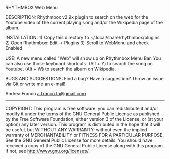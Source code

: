 RHYTHMBOX Web Menu

DESCRIPTION: Rhythmbox v2.9x plugin to search on the web for the Youtube video of the current playing song and/or the Wikipedia page of the album.

INSTALLATION: 1) Copy this directory to ~/.local/share/rhythmbox/plugins 
	     2) Open Rhythmbox: Edit -> Plugins
   	     3) Scroll to WebMenu and check Enabled

USE: A new menu called "Web" will show up on Rhythmbox Menu Bar. You can also use those keyboard shortcuts: (Alt + Y) to search the song on Youtube, (Alt + W) to search the album on Wikipedia.

BUGS AND SUGGESTIONS: Find a bug? Have a suggestion? Throw an issue via Git or write me an e-mail!

Andrea Franco <a.franco.to@gmail.com>

------
COPYRIGHT: This program is free software: you can redistribute it and/or modify it under the terms of the GNU General Public License as published by the Free Software Foundation, either version 3 of the License, or (at your option) any later version.
This program is distributed in the hope that it will be useful, but WITHOUT ANY WARRANTY; without even the implied warranty of MERCHANTABILITY or FITNESS FOR A PARTICULAR PURPOSE. See the GNU General Public License for more details.
You should have received a copy of the GNU General Public License along with this program. If not, see http://www.gnu.org/licenses/.


